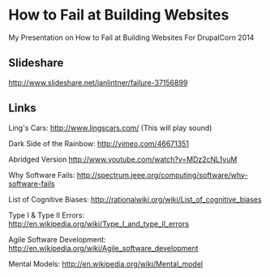 How to Fail at Building Websites
================================

My Presentation on How to Fail at Building Websites For DrupalCorn 2014

Slideshare
----------
http://www.slideshare.net/ianlintner/failure-37156899

Links
-----
Ling's Cars: http://www.lingscars.com/
(This will play sound)

Dark Side of the Rainbow: http://vimeo.com/46671351

Abridged Version
http://www.youtube.com/watch?v=MDz2cNL1vuM

Why Software Fails:
http://spectrum.ieee.org/computing/software/why-software-fails

List of Cognitive Biases:
http://rationalwiki.org/wiki/List_of_cognitive_biases

Type I & Type II Errors:
http://en.wikipedia.org/wiki/Type_I_and_type_II_errors

Agile Software Development:
http://en.wikipedia.org/wiki/Agile_software_development

Mental Models:
http://en.wikipedia.org/wiki/Mental_model
